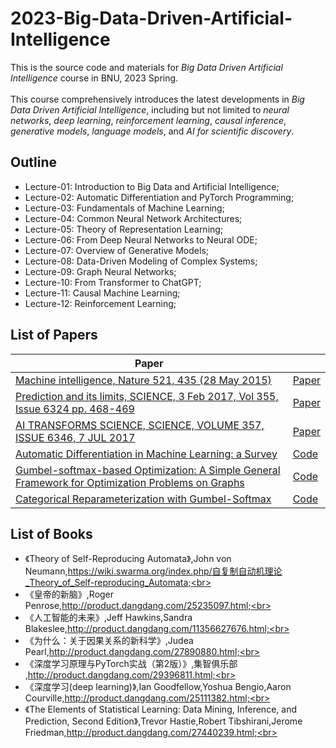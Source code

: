 # 2023-Big-Data-Driven-Artificial-Intelligence
This is the source code and materials for *Big Data Driven Artificial Intelligence* course in BNU, 2023 Spring.<br>
<br>
This course comprehensively introduces the latest developments in *Big Data Driven Artificial Intelligence*, including but not limited to *neural networks*, *deep learning*, *reinforcement learning*, *causal inference*, *generative models*, *language models*, and *AI for scientific discovery*. 

## Outline

  + Lecture-01: Introduction to Big Data and Artificial Intelligence;<br>
  + Lecture-02: Automatic Differentiation and PyTorch Programming;<br>
  + Lecture-03: Fundamentals of Machine Learning;<br>
  + Lecture-04: Common Neural Network Architectures;<br>
  + Lecture-05: Theory of Representation Learning;<br>
  + Lecture-06: From Deep Neural Networks to Neural ODE;<br>
  + Lecture-07: Overview of Generative Models;<br>
  + Lecture-08: Data-Driven Modeling of Complex Systems;<br>
  + Lecture-09: Graph Neural Networks;<br>
  + Lecture-10: From Transformer to ChatGPT;<br>
  + Lecture-11: Causal Machine Learning;<br>
  + Lecture-12: Reinforcement Learning;<br>

## List of Papers

| Paper | |
| ------------- |:-------------|
|[Machine intelligence, Nature 521, 435 (28 May 2015)](https://www.nature.com/articles/521435a)|[Paper](https://www.nature.com/articles/521435a)|
|[Prediction and its limits, SCIENCE, 3 Feb 2017, Vol 355, Issue 6324 pp. 468-469](https://www.science.org/doi/10.1126/science.355.6324.468)|[Paper](https://www.science.org/doi/10.1126/science.355.6324.468)|
|[AI TRANSFORMS SCIENCE, SCIENCE, VOLUME 357, ISSUE 6346, 7 JUL 2017](https://www.science.org/toc/science/357/6346)|[Paper](https://www.science.org/toc/science/357/6346)|
|[Automatic Differentiation in Machine Learning: a Survey](https://arxiv.org/abs/1502.05767)|[Code](https://paperswithcode.com/paper/automatic-differentiation-in-machine-learning)|
|[Gumbel-softmax-based Optimization: A Simple General Framework for Optimization Problems on Graphs](https://arxiv.org/abs/2004.07300)|[Code](https://github.com/bnusss/GSO)|
| [Categorical Reparameterization with Gumbel-Softmax](https://arxiv.org/abs/1611.01144) | [Code](https://paperswithcode.com/paper/categorical-reparameterization-with-gumbel) |

## List of Books

  + 《Theory of Self-Reproducing Automata》,John von Neumann,https://wiki.swarma.org/index.php/自复制自动机理论_Theory_of_Self-reproducing_Automata;<br>
  + 《皇帝的新脑》,Roger Penrose,http://product.dangdang.com/25235097.html;<br>
  + 《人工智能的未来》,Jeff Hawkins,Sandra Blakeslee,http://product.dangdang.com/11356627676.html;<br>
  + 《为什么：关于因果关系的新科学》,Judea Pearl,http://product.dangdang.com/27890880.html;<br>
  + 《深度学习原理与PyTorch实战（第2版）》,集智俱乐部 ,http://product.dangdang.com/29396811.html;<br>
  + 《深度学习(deep learning)》,Ian Goodfellow,Yoshua Bengio,Aaron Courville,http://product.dangdang.com/25111382.html;<br>
  + 《The Elements of Statistical Learning: Data Mining, Inference, and Prediction, Second Edition》,Trevor Hastie,Robert Tibshirani,Jerome Friedman,http://product.dangdang.com/27440239.html;<br>

